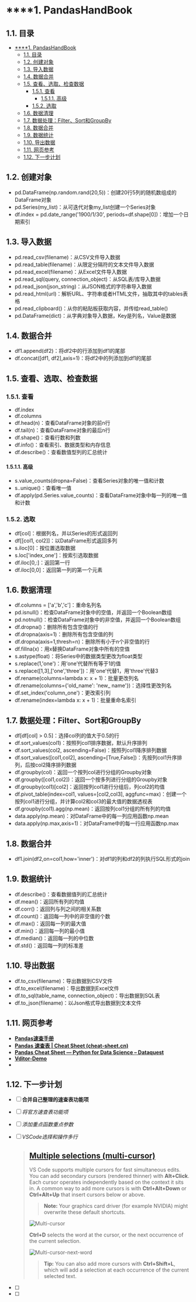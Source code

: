 # ****1. PandasHandBook

## 1.1. 目录

- [****1. PandasHandBook](#1-pandashandbook)
  - [1.1. 目录](#11-目录)
  - [1.2. 创建对象](#12-创建对象)
  - [1.3. 导入数据](#13-导入数据)
  - [1.4. 数据合并](#14-数据合并)
  - [1.5. 查看、选取、检查数据](#15-查看选取检查数据)
    - [1.5.1. 查看](#151-查看)
      - [1.5.1.1. 高级](#1511-高级)
    - [1.5.2. 选取](#152-选取)
  - [1.6. 数据清理](#16-数据清理)
  - [1.7. 数据处理：Filter、Sort和GroupBy](#17-数据处理filtersort和groupby)
  - [1.8. 数据合并](#18-数据合并)
  - [1.9. 数据统计](#19-数据统计)
  - [1.10. 导出数据](#110-导出数据)
  - [1.11. 网页参考](#111-网页参考)
  - [1.12. 下一步计划](#112-下一步计划)

## 1.2. 创建对象

* pd.DataFrame(np.random.rand(20,5))：创建20行5列的随机数组成的DataFrame对象
* pd.Series(my_list)：从可迭代对象my_list创建一个Series对象
* df.index = pd.date_range('1900/1/30', periods=df.shape[0])：增加一个日期索引

## 1.3. 导入数据

* pd.read_csv(filename)：从CSV文件导入数据
* pd.read_table(filename)：从限定分隔符的文本文件导入数据
* pd.read_excel(filename)：从Excel文件导入数据
* pd.read_sql(query, connection_object)：从SQL表/库导入数据
* pd.read_json(json_string)：从JSON格式的字符串导入数据
* pd.read_html(url)：解析URL、字符串或者HTML文件，抽取其中的tables表格
* pd.read_clipboard()：从你的粘贴板获取内容，并传给read_table()
* pd.DataFrame(dict)：从字典对象导入数据，Key是列名，Value是数据

## 1.4. 数据合并

* df1.append(df2)：将df2中的行添加到df1的尾部
* df.concat([df1, df2],axis=1)：将df2中的列添加到df1的尾部

## 1.5. 查看、选取、检查数据

### 1.5.1. 查看

* df.index
* df.columns
* df.head(n)：查看DataFrame对象的前n行
* df.tail(n)：查看DataFrame对象的最后n行
* df.shape()：查看行数和列数
* df.info()：查看索引、数据类型和内存信息
* df.describe()：查看数值型列的汇总统计

#### 1.5.1.1. 高级

* s.value_counts(dropna=False)：查看Series对象的唯一值和计数
* s..unique()：查看唯一值
* df.apply(pd.Series.value_counts)：查看DataFrame对象中每一列的唯一值和计数

### 1.5.2. 选取

* df[col]：根据列名，并以Series的形式返回列
* df[[col1, col2]]：以DataFrame形式返回多列
* s.iloc[0]：按位置选取数据
* s.loc['index_one']：按索引选取数据
* df.iloc[0,:]：返回第一行
* df.iloc[0,0]：返回第一列的第一个元素

## 1.6. 数据清理

* df.columns = ['a','b','c']：重命名列名
* pd.isnull()：检查DataFrame对象中的空值，并返回一个Boolean数组
* pd.notnull()：检查DataFrame对象中的非空值，并返回一个Boolean数组
* df.dropna()：删除所有包含空值的行
* df.dropna(axis=1)：删除所有包含空值的列
* df.dropna(axis=1,thresh=n)：删除所有小于n个非空值的行
* df.fillna(x)：用x替换DataFrame对象中所有的空值
* s.astype(float)：将Series中的数据类型更改为float类型
* s.replace(1,'one')：用‘one’代替所有等于1的值
* s.replace([1,3],['one','three'])：用'one'代替1，用'three'代替3
* df.rename(columns=lambda x: x + 1)：批量更改列名
* df.rename(columns={'old_name': 'new_ name'})：选择性更改列名
* df.set_index('column_one')：更改索引列
* df.rename(index=lambda x: x + 1)：批量重命名索引

## 1.7. 数据处理：Filter、Sort和GroupBy

* df[df[col] > 0.5]：选择col列的值大于0.5的行
* df.sort_values(col1)：按照列col1排序数据，默认升序排列
* df.sort_values(col2, ascending=False)：按照列col1降序排列数据
* df.sort_values([col1,col2], ascending=[True,False])：先按列col1升序排列，后按col2降序排列数据
* df.groupby(col)：返回一个按列col进行分组的Groupby对象
* df.groupby([col1,col2])：返回一个按多列进行分组的Groupby对象
* df.groupby(col1)[col2]：返回按列col1进行分组后，列col2的均值
* df.pivot_table(index=col1, values=[col2,col3], aggfunc=max)：创建一个按列col1进行分组，并计算col2和col3的最大值的数据透视表
* df.groupby(col1).agg(np.mean)：返回按列col1分组的所有列的均值
* data.apply(np.mean)：对DataFrame中的每一列应用函数np.mean
* data.apply(np.max,axis=1)：对DataFrame中的每一行应用函数np.max

## 1.8. 数据合并

* df1.join(df2,on=col1,how='inner')：对df1的列和df2的列执行SQL形式的join

## 1.9. 数据统计

* df.describe()：查看数据值列的汇总统计
* df.mean()：返回所有列的均值
* df.corr()：返回列与列之间的相关系数
* df.count()：返回每一列中的非空值的个数
* df.max()：返回每一列的最大值
* df.min()：返回每一列的最小值
* df.median()：返回每一列的中位数
* df.std()：返回每一列的标准差

## 1.10. 导出数据

* df.to_csv(filename)：导出数据到CSV文件
* df.to_excel(filename)：导出数据到Excel文件
* df.to_sql(table_name, connection_object)：导出数据到SQL表
* df.to_json(filename)：以Json格式导出数据到文本文件

## 1.11. 网页参考

* **[Pandas速查手册](https://zhuanlan.zhihu.com/p/25630700)**
* **[Pandas 速查表 | Cheat Sheet (cheat-sheet.cn)](https://www.cheat-sheet.cn/post/pandas-cheat-sheet/)**
* **[Pandas Cheat Sheet — Python for Data Science – Dataquest](https://www.dataquest.io/blog/pandas-cheat-sheet/)**
* **[Vditor-Demo](https://b3log.org/vditor/demo/index.html)**
*

## 1.12. 下一步计划

* [ ] **合并自己整理的速查表功能项**
* [ ] *将官方速查表功能项*
* [ ] *添加重点函数重点参数*
* [ ] *VSCode选择和操作多行*

  > ## [Multiple selections (multi-cursor)](https://code.visualstudio.com/docs/editor/codebasics#_multiple-selections-multicursor)
  >
  > VS Code supports multiple cursors for fast simultaneous edits. You can add secondary cursors (rendered thinner) with **Alt+Click**. Each cursor operates independently based on the context it sits in. A common way to add more cursors is with **Ctrl+Alt+Down** or **Ctrl+Alt+Up** that insert cursors below or above.
  >
  >> **Note:** Your graphics card driver (for example NVIDIA) might overwrite these default shortcuts.
  >>
  >
  > ![Multi-cursor](https://code.visualstudio.com/assets/docs/editor/codebasics/multicursor.gif)
  >
  > **Ctrl+D** selects the word at the cursor, or the next occurrence of the current selection.
  >
  > ![Multi-cursor-next-word](https://code.visualstudio.com/assets/docs/editor/codebasics/multicursor-word.gif)
  >
  >> **Tip:** You can also add more cursors with **Ctrl+Shift+L**, which will add a selection at each occurrence of the current selected text.
  >>
  >
* [ ]
* [ ]
